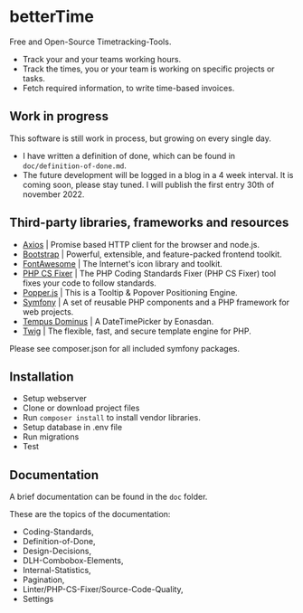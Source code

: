 # betterTime

Free and Open-Source Timetracking-Tools.

* Track your and your teams working hours.
* Track the times, you or your team is working on specific projects or tasks.
* Fetch required information, to write time-based invoices.

## Work in progress

This software is still work in process, but growing on every single day.

* I have written a definition of done, which can be found in ```doc/definition-of-done.md```.
* The future development will be logged in a blog in a 4 week interval. It is coming soon, please stay tuned. I will publish the first entry 30th of november 2022. 

## Third-party libraries, frameworks and resources

* [Axios](https://github.com/axios/axios) | Promise based HTTP client for the browser and node.js.
* [Bootstrap](https://getbootstrap.com/) | Powerful, extensible, and feature-packed frontend toolkit.
* [FontAwesome](https://fontawesome.com/) | The Internet's icon library and toolkit.
* [PHP CS Fixer](https://github.com/PHP-CS-Fixer/PHP-CS-Fixer) | The PHP Coding Standards Fixer (PHP CS Fixer) tool fixes your code to follow standards.
* [Popper.js](https://popper.js.org/) | This is a Tooltip & Popover Positioning Engine.
* [Symfony](https://symfony.com/) | A set of reusable PHP components and a PHP framework for web projects.
* [Tempus Dominus](https://getdatepicker.com/) | A DateTimePicker by Eonasdan.
* [Twig](https://twig.symfony.com/) |  The flexible, fast, and secure template engine for PHP.

Please see composer.json for all included symfony packages.

## Installation

* Setup webserver
* Clone or download project files
* Run ```composer install``` to install vendor libraries.
* Setup database in .env file
* Run migrations
* Test

## Documentation

A brief documentation can be found in the ```doc``` folder.

These are the topics of the documentation:

* Coding-Standards,
* Definition-of-Done,
* Design-Decisions,
* DLH-Combobox-Elements,
* Internal-Statistics,
* Pagination,
* Linter/PHP-CS-Fixer/Source-Code-Quality,
* Settings
